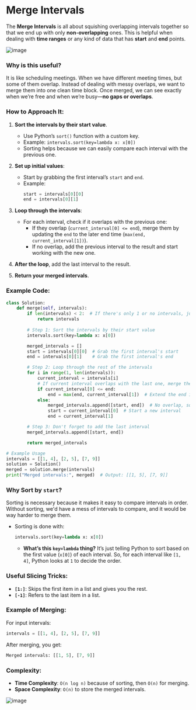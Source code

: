 # Merge Intervals

The **Merge Intervals** is all about squishing overlapping intervals together so that we end up with only **non-overlapping** ones. This is helpful when dealing with **time ranges** or any kind of data that has **start** and **end** points.

![image](https://github.com/user-attachments/assets/e57df997-0dbe-40da-adb4-14733030ff6c)


### Why is this useful?
It is like scheduling meetings. When we have different meeting times, but some of them overlap. Instead of dealing with messy overlaps, we want to merge them into one clean time block. Once merged, we can see exactly when we’re free and when we’re busy—**no gaps or overlaps**.


### How to Approach It:

1. **Sort the intervals by their start value**.
   - Use Python’s `sort()` function with a custom key.
   - Example: `intervals.sort(key=lambda x: x[0])`
   - Sorting helps because we can easily compare each interval with the previous one.

2. **Set up initial values**:
   - Start by grabbing the first interval’s `start` and `end`.
   - Example:
     ```python
     start = intervals[0][0]
     end = intervals[0][1]
     ```

3. **Loop through the intervals**:
   - For each interval, check if it overlaps with the previous one:
     - If they overlap (`current_interval[0] <= end`), merge them by updating the `end` to the later end time (`max(end, current_interval[1])`).
     - If no overlap, add the previous interval to the result and start working with the new one.

4. **After the loop**, add the last interval to the result.

5. **Return your merged intervals**.

### Example Code:

```python
class Solution:
    def merge(self, intervals):
        if len(intervals) < 2:  # If there's only 1 or no intervals, just return it
            return intervals
        
        # Step 1: Sort the intervals by their start value
        intervals.sort(key=lambda x: x[0])

        merged_intervals = []
        start = intervals[0][0]  # Grab the first interval's start
        end = intervals[0][1]    # Grab the first interval's end

        # Step 2: Loop through the rest of the intervals
        for i in range(1, len(intervals)):
            current_interval = intervals[i]
            # If current interval overlaps with the last one, merge them
            if current_interval[0] <= end:
                end = max(end, current_interval[1])  # Extend the end if they overlap
            else:
                merged_intervals.append([start, end])  # No overlap, so add the last merged interval
                start = current_interval[0]  # Start a new interval
                end = current_interval[1]

        # Step 3: Don't forget to add the last interval
        merged_intervals.append([start, end])

        return merged_intervals

# Example Usage
intervals = [[1, 4], [2, 5], [7, 9]]
solution = Solution()
merged = solution.merge(intervals)
print("Merged intervals:", merged)  # Output: [[1, 5], [7, 9]]
```

### Why Sort by `start`?

Sorting is necessary because it makes it easy to compare intervals in order. Without sorting, we'd have a mess of intervals to compare, and it would be way harder to merge them.

- Sorting is done with:
  ```python
  intervals.sort(key=lambda x: x[0])
  ```
  - **What’s this `key=lambda` thing?** It’s just telling Python to sort based on the first value (`x[0]`) of each interval. So, for each interval like `[1, 4]`, Python looks at `1` to decide the order.

### Useful Slicing Tricks:
- **`[1:]`**: Skips the first item in a list and gives you the rest.
- **`[-1]`**: Refers to the last item in a list.

### Example of Merging:

For input intervals:
```python
intervals = [[1, 4], [2, 5], [7, 9]]
```
After merging, you get:
```python
Merged intervals: [[1, 5], [7, 9]]
```

### Complexity:
- **Time Complexity**: `O(n log n)` because of sorting, then `O(n)` for merging.
- **Space Complexity**: `O(n)` to store the merged intervals.

![image](https://github.com/user-attachments/assets/093be168-d297-42e7-a87f-8923c5d2d1ac)

